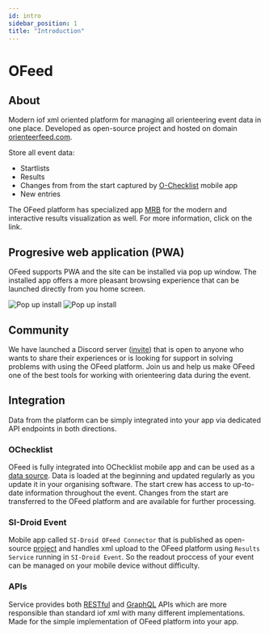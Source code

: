 ```yaml
---
id: intro
sidebar_position: 1
title: "Introduction"
---
```

# OFeed
## About
Modern iof xml oriented platform for managing all orienteering event data in one place. Developed as open-source project and hosted on domain [orienteerfeed.com](https://orienteerfeed.com).

Store all event data:
- Startlists
- Results
- Changes from from the start captured by [O-Checklist](https://stigning.se/checklist/help_en.html) mobile app
- New entries

The OFeed platform has specialized app [MRB](/docs/tutorials/visualize-data.md#2-mrb) for the modern and interactive results visualization as well. For more information, click on the link.

## Progresive web application (PWA)
OFeed supports PWA and the site can be installed via pop up window. The installed app offers a more pleasant browsing experience that can be launched directly from you home screen.

![Pop up install](/img/ofeed_pwa_install.jpg)
![Pop up install](/img/ofeed_pwa_install_confirm.jpg)

## Community
We have launched a Discord server ([invite](https://discord.gg/QMvnurgKzU)) that is open to anyone who wants to share their experiences or is looking for support in solving problems with using the OFeed platform. Join us and help us make OFeed one of the best tools for working with orienteering data during the event.

## Integration
Data from the platform can be simply integrated into your app via dedicated API endpoints in both directions.

### OChecklist
OFeed is fully integrated into OChecklist mobile app and can be used as a [data source](/docs/tutorials/ochecklist.md). Data is loaded at the beginning and updated regularly as you update it in your organising software. The start crew has access to up-to-date information throughout the event. Changes from the start are transferred to the OFeed platform and are available for further processing.

### SI-Droid Event
Mobile app called `SI-Droid OFeed Connector` that is published as open-source [project](https://github.com/orienteerfeed/ofeed-sidroid-connector) and handles xml upload to the OFeed platform using `Results Service` running in `SI-Droid Event`. So the readout proccess of your event can be managed on your mobile device without difficulty.

### APIs
Service provides both [RESTful](https://api.orienteerfeed.com/api-docs/) and [GraphQL](https://api.orienteerfeed.com/graphql) APIs which are more responsible than standard iof xml with many different implementations. Made for the simple implementation of OFeed platform into your app.